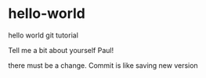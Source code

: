 hello-world
===========

hello world git tutorial

Tell me a bit about yourself Paul!

there must be a change. Commit is like saving new version
